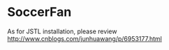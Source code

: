 # SoccerFan
As for JSTL installation, please review http://www.cnblogs.com/junhuawang/p/6953177.html
